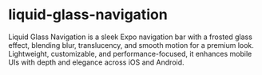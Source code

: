 # liquid-glass-navigation
Liquid Glass Navigation is a sleek Expo navigation bar with a frosted glass effect, blending blur, translucency, and smooth motion for a premium look. Lightweight, customizable, and performance-focused, it enhances mobile UIs with depth and elegance across iOS and Android.
